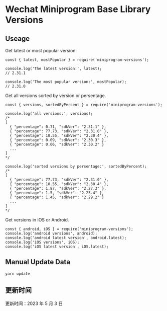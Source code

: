 
# Wechat Miniprogram Base Library Versions

## Useage

Get latest or most popular version:

```;
const { latest, mostPopular } = require('miniprogram-versions');

console.log('The latest version:', latest);
// 2.31.1

console.log('The most popular version:', mostPopular);
// 2.31.0

```

Get all versions sorted by version or persentage.

```
const { versions, sortedByPercent } = require('miniprogram-versions');

console.log('all versions:', versions);
/*
[
  { "percentage": 0.71, "sdkVer": "2.31.1" },
  { "percentage": 77.73, "sdkVer": "2.31.0" },
  { "percentage": 10.55, "sdkVer": "2.30.4" },
  { "percentage": 0.09, "sdkVer": "2.30.3" },
  { "percentage": 0.06, "sdkVer": "2.30.2" }
  ...
]
*/

console.log('sorted versions by persentage:', sortedByPercent);
/*
[
  { "percentage": 77.73, "sdkVer": "2.31.0" },
  { "percentage": 10.55, "sdkVer": "2.30.4" },
  { "percentage": 1.87, "sdkVer": "2.27.3" },
  { "percentage": 1.5, "sdkVer": "2.25.4" },
  { "percentage": 1.45, "sdkVer": "2.29.2" }
  ...
]
*/
```

Get versions in iOS or Android.

```
const { android, iOS } = require('miniprogram-versions');
console.log('android versions', android);
console.log('android latest version', android.latest);
console.log('iOS versions', iOS);
console.log('iOS latest version', iOS.latest);
```

## Manual Update Data

```
yarn update
```

## 更新时间

更新时间：2023 年 5 月 3 日

